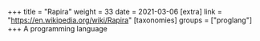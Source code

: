 +++
title = "Rapira"
weight = 33
date = 2021-03-06
[extra]
link = "https://en.wikipedia.org/wiki/Rapira"
[taxonomies]
groups = ["proglang"]
+++
A programming language

